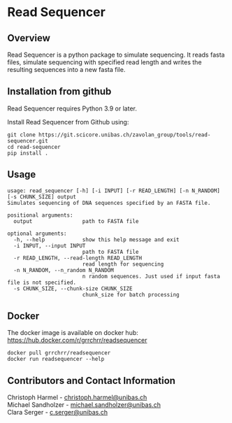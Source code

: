 # Read Sequencer

## Overview

Read Sequencer is a python package to simulate sequencing. 
It reads fasta files, simulate sequencing with specified read length and writes the resulting sequences into a new fasta file.


## Installation from github 

Read Sequencer requires Python 3.9 or later.

Install Read Sequencer from Github using:

```
git clone https://git.scicore.unibas.ch/zavolan_group/tools/read-sequencer.git
cd read-sequencer
pip install . 
```

## Usage

```
usage: read_sequencer [-h] [-i INPUT] [-r READ_LENGTH] [-n N_RANDOM] [-s CHUNK_SIZE] output 
Simulates sequencing of DNA sequences specified by an FASTA file.

positional arguments:
  output                path to FASTA file

optional arguments:
  -h, --help            show this help message and exit
  -i INPUT, --input INPUT
                        path to FASTA file
  -r READ_LENGTH, --read-length READ_LENGTH
                        read length for sequencing
  -n N_RANDOM, --n_random N_RANDOM
                        n random sequences. Just used if input fasta file is not specified.
  -s CHUNK_SIZE, --chunk-size CHUNK_SIZE
                        chunk_size for batch processing

```

## Docker

The docker image is available on docker hub: https://hub.docker.com/r/grrchrr/readsequencer

```
docker pull grrchrr/readsequencer
docker run readsequencer --help
```

## Contributors and Contact Information

Christoph Harmel - christoph.harmel@unibas.ch  
Michael Sandholzer - michael.sandholzer@unibas.ch  
Clara Serger - c.serger@unibas.ch  

